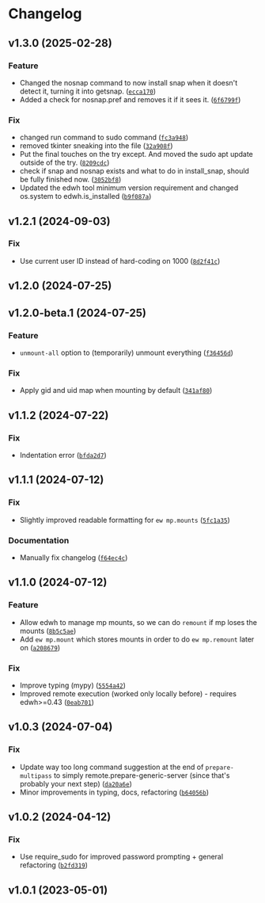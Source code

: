 # Changelog

<!--next-version-placeholder-->

## v1.3.0 (2025-02-28)

### Feature

* Changed the nosnap command to now install snap when it doesn't detect it, turning it into getsnap. ([`ecca170`](https://github.com/educationwarehouse/edwh-multipass-plugin/commit/ecca170539618476b36e950deda8fa1eda05be17))
* Added a check for nosnap.pref and removes it if it sees it. ([`6f6799f`](https://github.com/educationwarehouse/edwh-multipass-plugin/commit/6f6799f4d19874a3f3b9baf849df5b893858c923))

### Fix

*  changed run command to sudo command ([`fc3a948`](https://github.com/educationwarehouse/edwh-multipass-plugin/commit/fc3a948b9a2ac3ce79622bbba102e6ca8a3ea10a))
*  removed tkinter sneaking into the file ([`32a908f`](https://github.com/educationwarehouse/edwh-multipass-plugin/commit/32a908f639b5381e1b8b35c78c71679d2e4792ac))
*  Put the final touches on the try except. And moved the sudo apt update outside of the try. ([`8209cdc`](https://github.com/educationwarehouse/edwh-multipass-plugin/commit/8209cdc6db336cfc71307ac8bed76fb7569dbea1))
*  check if snap and nosnap exists and what to do in install_snap, should be fully finished now. ([`3052bf8`](https://github.com/educationwarehouse/edwh-multipass-plugin/commit/3052bf8f5ff635407af5c8faba9d3ebce08f4d86))
* Updated the edwh tool minimum version requirement and changed os.system to edwh.is_installed ([`b9f087a`](https://github.com/educationwarehouse/edwh-multipass-plugin/commit/b9f087a5858a76da4dc6a6f5baeb7bf3f8a7bada))

## v1.2.1 (2024-09-03)

### Fix

* Use current user ID instead of hard-coding on 1000 ([`8d2f41c`](https://github.com/educationwarehouse/edwh-multipass-plugin/commit/8d2f41cf98a58e623f95661026c29cc982186a42))

## v1.2.0 (2024-07-25)



## v1.2.0-beta.1 (2024-07-25)

### Feature

* `unmount-all` option to (temporarily) unmount everything ([`f36456d`](https://github.com/educationwarehouse/edwh-multipass-plugin/commit/f36456d064fe349d799cd64432ad98d45742d192))

### Fix

* Apply gid and uid map when mounting by default ([`341af80`](https://github.com/educationwarehouse/edwh-multipass-plugin/commit/341af80aad97f9bde716a9d672a2039ec1d4faad))

## v1.1.2 (2024-07-22)

### Fix

* Indentation error ([`bfda2d7`](https://github.com/educationwarehouse/edwh-multipass-plugin/commit/bfda2d76fb7adfda377b1919225131419b5f3114))

## v1.1.1 (2024-07-12)

### Fix

* Slightly improved readable formatting for `ew mp.mounts` ([`5fc1a35`](https://github.com/educationwarehouse/edwh-multipass-plugin/commit/5fc1a35cb50d4ed6448790d1421dcfc8d1a15614))

### Documentation

* Manually fix changelog ([`f64ec4c`](https://github.com/educationwarehouse/edwh-multipass-plugin/commit/f64ec4c801b6df5e1708fe5e177cb7bdfe8b9c41))

## v1.1.0 (2024-07-12)

### Feature

* Allow edwh to manage mp mounts, so we can do `remount` if mp loses the mounts ([`8b5c5ae`](https://github.com/educationwarehouse/edwh-multipass-plugin/commit/8b5c5aee3d5b520de5b4a76f6ded207782cc68ba))
* Add `ew mp.mount` which stores mounts in order to do `ew mp.remount` later on ([`a208679`](https://github.com/educationwarehouse/edwh-multipass-plugin/commit/a208679af06b411d81510c47c09ba81edce6feb3))

### Fix

* Improve typing (mypy) ([`5554a42`](https://github.com/educationwarehouse/edwh-multipass-plugin/commit/5554a42ca9902921c254a4e20c5a909dce049bbb))
* Improved remote execution (worked only locally before) - requires edwh>=0.43 ([`0eab701`](https://github.com/educationwarehouse/edwh-multipass-plugin/commit/0eab701b70a83c7d4e30a9d5cf61ff11349985fd))


## v1.0.3 (2024-07-04)

### Fix

* Update way too long command suggestion at the end of `prepare-multipass` to simply remote.prepare-generic-server (since that's probably your next step) ([`da20a6e`](https://github.com/educationwarehouse/edwh-multipass-plugin/commit/da20a6e6d465c14b1f0d6ba389c649f79f39fd81))
* Minor improvements in typing, docs, refactoring ([`b64056b`](https://github.com/educationwarehouse/edwh-multipass-plugin/commit/b64056bffdbf6b9e0dd77ae3f0eb7bcad9700a9d))

## v1.0.2 (2024-04-12)

### Fix

* Use require_sudo for improved password prompting + general refactoring ([`b2fd319`](https://github.com/educationwarehouse/edwh-multipass-plugin/commit/b2fd3192097800832254fab9cd691c20acd29f66))

## v1.0.1 (2023-05-01)

